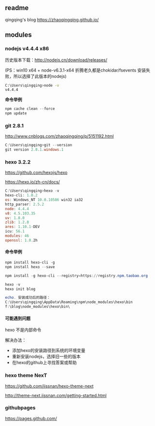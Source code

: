 ##  readme
qingqing's blog https://zhaoqingqing.github.io/

## modules

### nodejs v4.4.4 x86

历史版本下载：http://nodejs.cn/download/releases/

(PS：win10 x64 + node-v6.3.1-x64  折腾老久都是chokidar/fsevents 安装失败，所以选择了此版本的nodejs)

```bash
C:\Users\qingqing>node -v
v4.4.4
```

**命令举例**

```powershell
npm cache clean --force
npm update
```

### git 2.8.1

http://www.cnblogs.com/zhaoqingqing/p/5151192.html

```powershell
C:\Users\qingqing>git --version
git version 2.8.1.windows.1
```

### hexo 3.2.2

https://github.com/hexojs/hexo

https://hexo.io/zh-cn/docs/

```powershell
C:\Users\qingqing>hexo -v
hexo-cli: 1.0.2
os: Windows_NT 10.0.10586 win32 ia32
http_parser: 2.5.2
node: 4.4.4
v8: 4.5.103.35
uv: 1.8.0
zlib: 1.2.8
ares: 1.10.1-DEV
icu: 56.1
modules: 46
openssl: 1.0.2h
```

#### 命令举例

```powershell
npm install hexo-cli -g
npm install hexo --save

npm install -g hexo-cli --registry=https://registry.npm.taobao.org 

hexo -v
hexo init blog

echo. 安装成功后的路径：
C:\Users\qingqing\AppData\Roaming\npm\node_modules\hexo\bin
f:\blog\node_modules\hexo\bin\
```

#### 可能遇到问题

hexo 不是内部命令

解决办法：

- 添加hexo的安装路径到系统的环境变量
- 重新安装nodejs，选择旧一些的版本
- 在hexo的github上寻找答案或帮助

### hexo theme NexT

https://github.com/iissnan/hexo-theme-next

http://theme-next.iissnan.com/getting-started.html

### githubpages

https://pages.github.com/